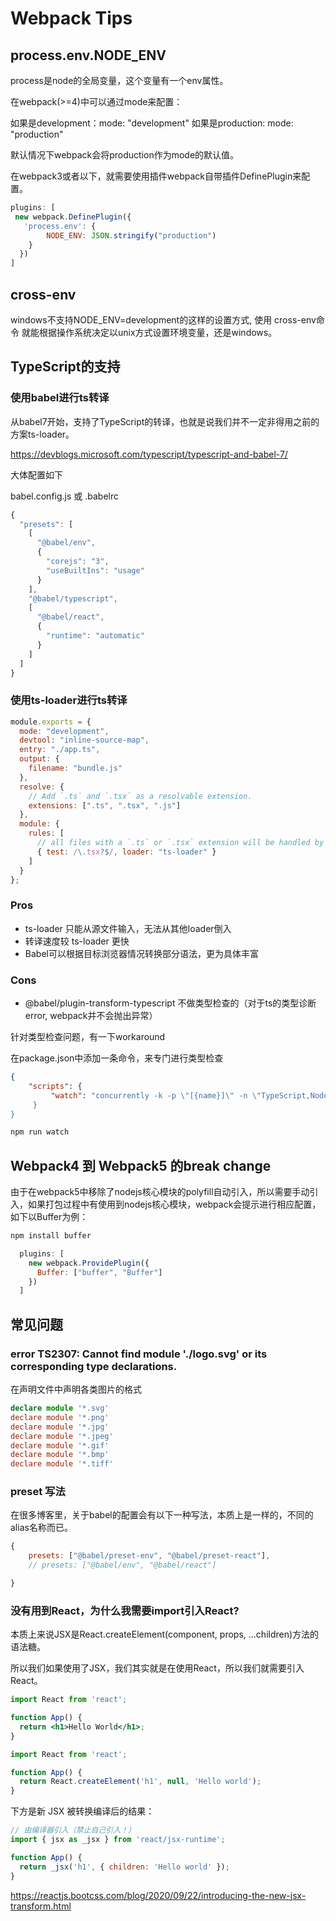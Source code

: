 # Webpack Tips


## process.env.NODE_ENV

process是node的全局变量，这个变量有一个env属性。

在webpack(>=4)中可以通过mode来配置：

如果是development：mode: "development"
如果是production: mode: "production"

默认情况下webpack会将production作为mode的默认值。

在webpack3或者以下，就需要使用插件webpack自带插件DefinePlugin来配置。

```js
plugins: [
 new webpack.DefinePlugin({ 
   'process.env': {
 	    NODE_ENV: JSON.stringify("production")
    }
  })
]
```
## cross-env

windows不支持NODE_ENV=development的这样的设置方式, 使用 cross-env命令 就能根据操作系统决定以unix方式设置环境变量，还是windows。

## TypeScript的支持

### 使用babel进行ts转译
从babel7开始，支持了TypeScript的转译，也就是说我们并不一定非得用之前的方案ts-loader。

https://devblogs.microsoft.com/typescript/typescript-and-babel-7/

大体配置如下

babel.config.js 或 .babelrc
```js
{
  "presets": [
    [
      "@babel/env",
      {
        "corejs": "3",
        "useBuiltIns": "usage"
      }
    ],
    "@babel/typescript",
    [
      "@babel/react",
      {
        "runtime": "automatic"
      }
    ]
  ]
}

```

### 使用ts-loader进行ts转译

```js
module.exports = {
  mode: "development",
  devtool: "inline-source-map",
  entry: "./app.ts",
  output: {
    filename: "bundle.js"
  },
  resolve: {
    // Add `.ts` and `.tsx` as a resolvable extension.
    extensions: [".ts", ".tsx", ".js"]
  },
  module: {
    rules: [
      // all files with a `.ts` or `.tsx` extension will be handled by `ts-loader`
      { test: /\.tsx?$/, loader: "ts-loader" }
    ]
  }
};
```

### Pros
* ts-loader 只能从源文件输入，无法从其他loader倒入
* 转译速度较 ts-loader 更快
* Babel可以根据目标浏览器情况转换部分语法，更为具体丰富

### Cons
* @babel/plugin-transform-typescript 不做类型检查的（对于ts的类型诊断error, webpack并不会抛出异常）

针对类型检查问题，有一下workaround

在package.json中添加一条命令，来专门进行类型检查

```json
{
    "scripts": {
         "watch": "concurrently -k -p \"[{name}]\" -n \"TypeScript,Node\" -c \"yellow.bold,cyan.bold,green.bold\" \"tsc-w\" \"npm run start\"
     }
}
```

```sh
npm run watch
```



## Webpack4 到 Webpack5 的break change
由于在webpack5中移除了nodejs核心模块的polyfill自动引入，所以需要手动引入，如果打包过程中有使用到nodejs核心模块，webpack会提示进行相应配置，如下以Buffer为例：

```sh
npm install buffer
```

```js
  plugins: [
    new webpack.ProvidePlugin({
      Buffer: ["buffer", "Buffer"]
    })
  ]
```






## 常见问题

### error TS2307: Cannot find module './logo.svg' or its corresponding type declarations.

在声明文件中声明各类图片的格式

```ts
declare module '*.svg'
declare module '*.png'
declare module '*.jpg'
declare module '*.jpeg'
declare module '*.gif'
declare module '*.bmp'
declare module '*.tiff'

```

### preset 写法

在很多博客里，关于babel的配置会有以下一种写法，本质上是一样的，不同的alias名称而已。

```js
{
    presets: ["@babel/preset-env", "@babel/preset-react"],
    // presets: ["@babel/env", "@babel/react"]

}
```

### 没有用到React，为什么我需要import引入React?
本质上来说JSX是React.createElement(component, props, ...children)方法的语法糖。

所以我们如果使用了JSX，我们其实就是在使用React，所以我们就需要引入React。

```jsx
import React from 'react';

function App() {
  return <h1>Hello World</h1>;
}
```

```js
import React from 'react';

function App() {
  return React.createElement('h1', null, 'Hello world');
}
```

下方是新 JSX 被转换编译后的结果：

```js
// 由编译器引入（禁止自己引入！）
import { jsx as _jsx } from 'react/jsx-runtime';

function App() {
  return _jsx('h1', { children: 'Hello world' });
}
```

https://reactjs.bootcss.com/blog/2020/09/22/introducing-the-new-jsx-transform.html


